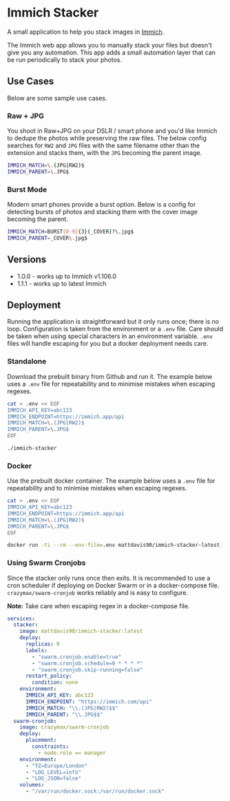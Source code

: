 # Immich Stacker

A small application to help you stack images in [Immich](https://immich.app).

The Immich web app allows you to manually stack your files but doesn't give you any
automation. This app adds a small automation layer that can be run periodically to
stack your photos.

## Use Cases

Below are some sample use cases.

### Raw + JPG

You shoot in Raw+JPG on your DSLR / smart phone and you'd like Immich to dedupe the
photos while preserving the raw files. The below config searches for `RW2` and `JPG`
files with the same filename other than the extension and stacks them, with the `JPG`
becoming the parent image.

```bash
IMMICH_MATCH=\.(JPG|RW2)$
IMMICH_PARENT=\.JPG$
```

### Burst Mode

Modern smart phones provide a burst option. Below is a config for detecting bursts of
photos and stacking them with the cover image becoming the parent.

```bash
IMMICH_MATCH=BURST[0-9]{3}(_COVER)?\.jpg$
IMMICH_PARENT=_COVER\.jpg$
```

## Versions

* 1.0.0 - works up to Immich v1.106.0
* 1.1.1 - works up to latest Immich

## Deployment

Running the application is straightforward but it only runs once; there is no loop.
Configuration is taken from the environment or a `.env` file. Care should be taken
when using special characters in an environment variable. `.env` files will handle
escaping for you but a docker deployment needs care.

### Standalone

Download the prebuilt binary from Github and run it. The example below uses a `.env`
file for repeatability and to minimise mistakes when escaping regexes.

```bash
cat > .env << EOF
IMMICH_API_KEY=abc123
IMMICH_ENDPOINT=https://immich.app/api
IMMICH_MATCH=\.(JPG|RW2)$
IMMICH_PARENT=\.JPG$
EOF

./immich-stacker
```

### Docker

Use the prebuilt docker container. The example below uses a `.env` file for
repeatability and to minimise mistakes when escaping regexes.

```bash
cat > .env << EOF
IMMICH_API_KEY=abc123
IMMICH_ENDPOINT=https://immich.app/api
IMMICH_MATCH=\.(JPG|RW2)$
IMMICH_PARENT=\.JPG$
EOF

docker run -ti --rm --env-file=.env mattdavis90/immich-stacker-latest
```

### Using Swarm Cronjobs

Since the stacker only runs once then exits. It is recommended to use a cron scheduler
if deploying on Docker Swarm or in a docker-compose file. `crazymax/swarm-cronjob`
works reliably and is easy to configure.

**Note:** Take care when escaping regex in a docker-compose file.

```yaml
services:
  stacker:
    image: mattdavis90/immich-stacker:latest
    deploy:
      replicas: 0
      labels:
        - "swarm.cronjob.enable=true"
        - "swarm.cronjob.schedule=0 * * * *"
        - "swarm.cronjob.skip-running=false"
      restart_policy:
        condition: none
    environment:
      IMMICH_API_KEY: abc123
      IMMICH_ENDPOINT: "https://immich.com/api"
      IMMICH_MATCH: "\\.(JPG|RW2)$$"
      IMMICH_PARENT: "\\.JPG$$"
  swarm-cronjob:
    image: crazymax/swarm-cronjob
    deploy:
      placement:
        constraints:
          - node.role == manager
    environment:
      - "TZ=Europe/London"
      - "LOG_LEVEL=info"
      - "LOG_JSON=false"
    volumes:
      - "/var/run/docker.sock:/var/run/docker.sock"
```

